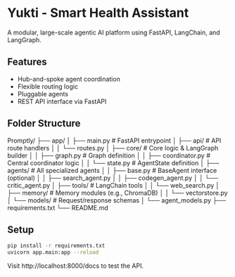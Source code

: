 # Yukti - Smart Health Assistant

A modular, large-scale agentic AI platform using FastAPI, LangChain, and LangGraph.

## Features
- Hub-and-spoke agent coordination
- Flexible routing logic
- Pluggable agents
- REST API interface via FastAPI

## Folder Structure

Promptly/
├── app/
│ ├── main.py # FastAPI entrypoint
│ ├── api/ # API route handlers
│ │ └── routes.py
│ ├── core/ # Core logic & LangGraph builder
│ │ ├── graph.py # Graph definition
│ │ ├── coordinator.py # Central coordinator logic
│ │ └── state.py # AgentState definition
│ ├── agents/ # All specialized agents
│ │ ├── base.py # BaseAgent interface (optional)
│ │ ├── search_agent.py
│ │ ├── codegen_agent.py
│ │ └── critic_agent.py
│ ├── tools/ # LangChain tools
│ │ └── web_search.py
│ ├── memory/ # Memory modules (e.g., ChromaDB)
│ │ └── vectorstore.py
│ └── models/ # Request/response schemas
│ └── agent_models.py
├── requirements.txt
└── README.md

## Setup
```bash
pip install -r requirements.txt
uvicorn app.main:app --reload
```

Visit http://localhost:8000/docs to test the API.